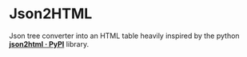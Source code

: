 # Json2HTML

Json tree converter into an HTML table heavily inspired by the python **[json2html · PyPI](https://pypi.org/project/json2html)** library.

